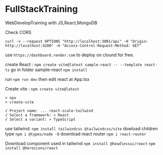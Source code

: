 # FullStackTraining
 WebDevelopTraining with JS,React,MongoDB


Check CORS

 `curl -v --request OPTIONS "http://localhost:3001/api" -H "Origin: http://localhost:4200" -H "Access-Control-Request-Method: GET"`

use `https://dashboard.render.com` to deploy on clound for free.


create React :
`npm create vite@latest sample-react -- --template react-ts`
go in folder sample-react
`npm install`

run 
`npm run dev`
then edit react at App.tsx


Create vite :
    `npm create vite@latest`

    > npx
    > create-vite

    √ Project name: ... react-scale-tailwind
    √ Select a framework: » React       
    √ Select a variant: » TypeScript  

use tailwind: 
`npm install tailwindcss @tailwindcss/vite`
dowload children type 
`npm i @types/node -D`
download react router
`npm i react-router`

Download component used in tailwind
`npm install @headlessui/react` 
`npm install @heroicons/react`